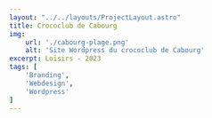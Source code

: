 ```yaml
---
layout: "../../layouts/ProjectLayout.astro"
title: Crococlub de Cabourg
img:
    url: './cabourg-plage.png'
    alt: 'Site Wordpress du crococlub de Cabourg'
excerpt: Loisirs - 2023
tags: [
    'Branding',
    'Webdesign',
    'Wordpress'
]
---
```


